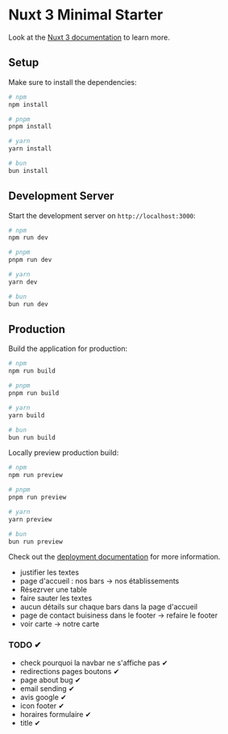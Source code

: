 # Nuxt 3 Minimal Starter

Look at the [Nuxt 3 documentation](https://nuxt.com/docs/getting-started/introduction) to learn more.

## Setup

Make sure to install the dependencies:

```bash
# npm
npm install

# pnpm
pnpm install

# yarn
yarn install

# bun
bun install
```

## Development Server

Start the development server on `http://localhost:3000`:

```bash
# npm
npm run dev

# pnpm
pnpm run dev

# yarn
yarn dev

# bun
bun run dev
```

## Production

Build the application for production:

```bash
# npm
npm run build

# pnpm
pnpm run build

# yarn
yarn build

# bun
bun run build
```

Locally preview production build:

```bash
# npm
npm run preview

# pnpm
pnpm run preview

# yarn
yarn preview

# bun
bun run preview
```

Check out the [deployment documentation](https://nuxt.com/docs/getting-started/deployment) for more information.

- justifier les textes
- page d'accueil : nos bars -> nos établissements
- Résezrver une table
- faire sauter les textes
- aucun détails sur chaque bars dans la page d'accueil
- page de contact buisiness dans le footer -> refaire le footer
- voir carte -> notre carte

### TODO ✔

- check pourquoi la navbar ne s'affiche pas ✔
- redirections pages boutons ✔
- page about bug ✔
- email sending ✔
- avis google ✔
- icon footer ✔
- horaires formulaire ✔
- title ✔